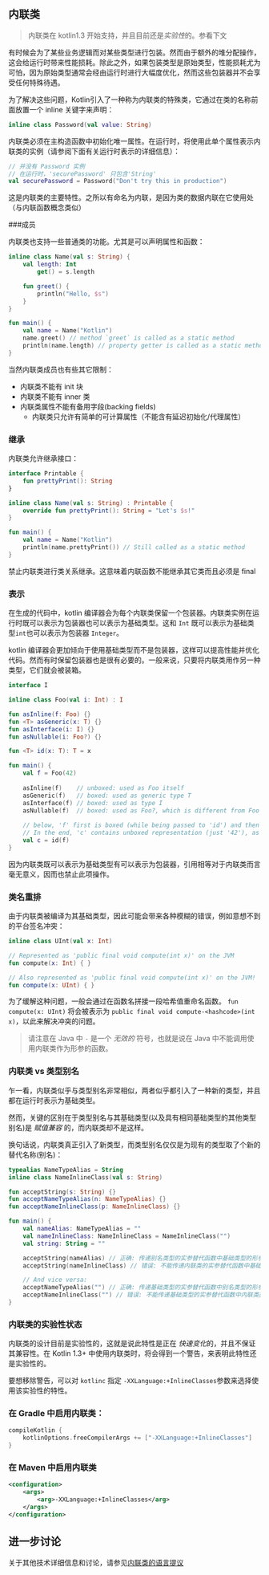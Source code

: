 ## 内联类

> 内联类在 kotlin1.3 开始支持，并且目前还是*实验性*的。参看下文

有时候会为了某些业务逻辑而对某些类型进行包装。然而由于额外的堆分配操作，这会给运行时带来性能损耗。除此之外，如果包装类型是原始类型，性能损耗尤为可怕，因为原始类型通常会经由运行时进行大幅度优化，然而这些包装器并不会享受任何特殊待遇。

为了解决这些问题，Kotlin引入了一种称为内联类的特殊类，它通过在类的名称前面放置一个 inline 关键字来声明：

```kotlin
inline class Password(val value: String)
```

内联类必须在主构造函数中初始化唯一属性。在运行时，将使用此单个属性表示内联类的实例（请参阅下面有关运行时表示的详细信息）：

```kotlin
// 并没有 Password 实例
// 在运行时，'securePassword' 只包含'String'
val securePassword = Password("Don't try this in production")
```

这是内联类的主要特性。之所以有命名为内联，是因为类的数据内联在它使用处（与内联函数概念类似）

###成员

内联类也支持一些普通类的功能。尤其是可以声明属性和函数：

```kotlin
inline class Name(val s: String) {
    val length: Int
        get() = s.length

    fun greet() {
        println("Hello, $s")
    }
}    

fun main() {
    val name = Name("Kotlin")
    name.greet() // method `greet` is called as a static method
    println(name.length) // property getter is called as a static method
}
```

当然内联类成员也有些其它限制：

* 内联类不能有 init 块
* 内联类不能有 inner 类
* 内联类属性不能有备用字段(backing fields)
    * 内联类只允许有简单的可计算属性（不能含有延迟初始化/代理属性）

### 继承

内联类允许继承接口：

```kotlin
interface Printable {
    fun prettyPrint(): String
}

inline class Name(val s: String) : Printable {
    override fun prettyPrint(): String = "Let's $s!"
}    

fun main() {
    val name = Name("Kotlin")
    println(name.prettyPrint()) // Still called as a static method
}
```

禁止内联类进行类关系继承。这意味着内联函数不能继承其它类而且必须是 final

### 表示

在生成的代码中，kotlin 编译器会为每个内联类保留一个包装器。内联类实例在运行时既可以表示为包装器也可以表示为基础类型。这和 `Int` 既可以表示为基础类型`int`也可以表示为包装器 `Integer`。

kotlin 编译器会更加倾向于使用基础类型而不是包装器，这样可以提高性能并优化代码。然而有时保留包装器也是很有必要的。一般来说，只要将内联类用作另一种类型，它们就会被装箱。

```kotlin
interface I

inline class Foo(val i: Int) : I

fun asInline(f: Foo) {}
fun <T> asGeneric(x: T) {}
fun asInterface(i: I) {}
fun asNullable(i: Foo?) {}

fun <T> id(x: T): T = x

fun main() {
    val f = Foo(42) 
    
    asInline(f)    // unboxed: used as Foo itself
    asGeneric(f)   // boxed: used as generic type T
    asInterface(f) // boxed: used as type I
    asNullable(f)  // boxed: used as Foo?, which is different from Foo
    
    // below, 'f' first is boxed (while being passed to 'id') and then unboxed (when returned from 'id') 
    // In the end, 'c' contains unboxed representation (just '42'), as 'f' 
    val c = id(f)  
}
```

因为内联类既可以表示为基础类型有可以表示为包装器，引用相等对于内联类而言毫无意义，因而也禁止此项操作。

### 类名重排

由于内联类被编译为其基础类型，因此可能会带来各种模糊的错误，例如意想不到的平台签名冲突：

```kotlin
inline class UInt(val x: Int)

// Represented as 'public final void compute(int x)' on the JVM
fun compute(x: Int) { }

// Also represented as 'public final void compute(int x)' on the JVM!
fun compute(x: UInt) { }
```

为了缓解这种问题，一般会通过在函数名拼接一段哈希值重命名函数。 `fun compute(x: UInt)` 将会被表示为 `public final void compute-<hashcode>(int x)`，以此来解决冲突的问题。

> 请注意在 Java 中 `-` 是一个 *无效的* 符号，也就是说在 Java 中不能调用使用内联类作为形参的函数。

### 内联类 vs 类型别名

乍一看，内联类似乎与类型别名非常相似，两者似乎都引入了一种新的类型，并且都在运行时表示为基础类型。

然而，关键的区别在于类型别名与其基础类型(以及具有相同基础类型的其他类型别名)是 *赋值兼容* 的，而内联类却不是这样。

换句话说，内联类真正引入了新类型，而类型别名仅仅是为现有的类型取了个新的替代名称(别名)：

```kotlin
typealias NameTypeAlias = String
inline class NameInlineClass(val s: String)

fun acceptString(s: String) {}
fun acceptNameTypeAlias(n: NameTypeAlias) {}
fun acceptNameInlineClass(p: NameInlineClass) {}

fun main() {
    val nameAlias: NameTypeAlias = ""
    val nameInlineClass: NameInlineClass = NameInlineClass("")
    val string: String = ""

    acceptString(nameAlias) // 正确: 传递别名类型的实参替代函数中基础类型的形参
    acceptString(nameInlineClass) // 错误: 不能传递内联类的实参替代函数中基础类型的形参

    // And vice versa:
    acceptNameTypeAlias("") // 正确: 传递基础类型的实参替代函数中别名类型的形参
    acceptNameInlineClass("") // 错误: 不能传递基础类型的实参替代函数中内联类类型的形参
}
```

</div>


### 内联类的实验性状态

内联类的设计目前是实验性的，这就是说此特性是正在 *快速变化*的，并且不保证其兼容性。在 Kotlin 1.3+ 中使用内联类时，将会得到一个警告，来表明此特性还是实验性的。

要想移除警告，可以对 `kotlinc` 指定 `-XXLanguage:+InlineClasses`参数来选择使用该实验性的特性。

### 在 Gradle 中启用内联类：

``` groovy
compileKotlin {
    kotlinOptions.freeCompilerArgs += ["-XXLanguage:+InlineClasses"]
}
```

### 在 Maven 中启用内联类

```xml
<configuration>
    <args>
        <arg>-XXLanguage:+InlineClasses</arg> 
    </args>
</configuration>
```

## 进一步讨论

关于其他技术详细信息和讨论，请参见[内联类的语言提议](https://github.com/Kotlin/KEEP/blob/master/proposals/inline-classes.md)